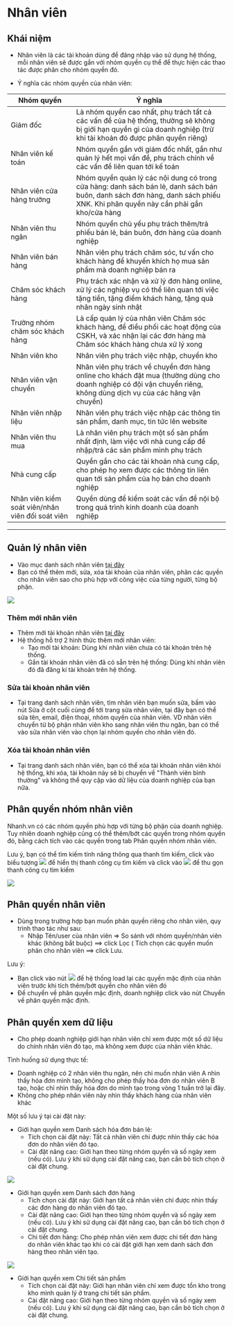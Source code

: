 # Nhân viên

## Khái niệm

* Nhân viên là các tài khoản dùng để đăng nhập vào sử dụng hệ thống, mỗi nhân viên sẽ được gắn với nhóm quyền cụ thể để thực hiện các thao tác được phân cho nhóm quyền đó.

* Ý nghĩa các nhóm quyền của nhân viên:

Nhóm quyền |Ý nghĩa
------------ | -------------
Giám đốc | Là nhóm quyền cao nhất, phụ trách tất cả các vấn đề của hệ thống, thường sẽ không bị giới hạn quyền gì của doanh nghiệp (trừ khi tài khoản đó được phân quyền riêng)
Nhân viên kế toán | Nhóm quyền gần với giám đốc nhất, gần như quản lý hết mọi vấn đề, phụ trách chính về các vấn đề liên quan tới kế toán
Nhân viên cửa hàng trưởng | Nhóm quyền quản lý các nội dung có trong cửa hàng: danh sách bán lẻ, danh sách bán buôn, danh sách đơn hàng, danh sách phiếu XNK. Khi phân quyền này cần phải gắn kho/cửa hàng
Nhân viên thu ngân | Nhóm quyền chủ yếu phụ trách thêm/trả phiếu bán lẻ, bán buôn, đơn hàng của doanh nghiệp
Nhân viên bán hàng | Nhân viên phụ trách chăm sóc, tư vấn cho khách hàng để khuyến khích họ mua sản phẩm mà doanh nghiệp bán ra
Chăm sóc khách hàng | Phụ trách xác nhận và xử lý đơn hàng online, xử lý các nghiệp vụ có thể liên quan tới việc tặng tiền, tặng điểm khách hàng, tặng quà nhân ngày sinh nhật
Trưởng nhóm chăm sóc khách hàng | Là cấp quản lý của nhân viên Chăm sóc khách hàng, để điều phối các hoạt động của CSKH, và xác nhận lại các đơn hàng mà Chăm sóc khách hàng chưa xử lý xong
Nhân viên kho | Nhân viên phụ trách việc nhập, chuyển kho
Nhân viên vận chuyển | Nhân viên phụ trách về chuyển đơn hàng online cho khách đặt mua (thường dùng cho doanh nghiệp có đội vận chuyển riêng, không dùng dịch vụ của các hãng vận chuyển)
Nhân viên nhập liệu| Nhân viên phụ trách việc nhập các thông tin sản phẩm, danh mục, tin tức lên website
Nhân viên thu mua |Là nhân viên phụ trách một số sản phẩm nhất định, làm việc với nhà cung cấp để nhập/trả các sản phẩm mình phụ trách
Nhà cung cấp | Quyền gắn cho các tài khoản nhà cung cấp, cho phép họ xem được các thông tin liên quan tới sản phẩm của họ bán cho doanh nghiệp
Nhân viên kiểm soát viên/nhân viên đối soát viên | Quyền dùng để kiểm soát các vấn đề nội bộ trong quá trình kinh doanh của doanh nghiệp

---

## Quản lý nhân viên

* Vào mục danh sách nhân viên [tại đây](https://new.nhanh.vn/store/user/index)
* Bạn có thể thêm mới, sửa, xóa tài khoản của nhân viên, phân các quyền cho nhân viên sao cho phù hợp với công việc của từng người, từng bộ phận.

![](https://raw.githubusercontent.com/nhanhapi/manual/master/docs/cai-dat/img/phan-quye-nhan-vien-1.PNG)

### Thêm mới nhân viên

* Thêm mới tài khoản nhân viên [tại đây](https://new.nhanh.vn/store/user/index?tab=add)
* Hệ thống hỗ trợ 2 hình thức thêm mới nhân viên:
  * Tạo mới tài khoản: Dùng khi nhân viên chưa có tài khoản trên hệ thống.
  * Gắn tài khoản nhân viên đã có sẵn trên hệ thống: Dùng khi nhân viên đó đã đăng kí tài khoản trên hệ thống.

### Sửa tài khoản nhân viên

* Tại trang danh sách nhân viên, tìm nhân viên bạn muốn sửa, bấm vào nút Sửa ở cột cuối cùng để tới trang sửa nhân viên, tại đây bạn có thể sửa tên, email, điện thoại, nhóm quyền của nhân viên. VD nhân viên chuyển từ bộ phận nhân viên kho sang nhân viên thu ngân, bạn có thể vào sửa nhân viên vào chọn lại nhóm quyền cho nhân viên đó.

### Xóa tài khoản nhân viên

* Tại trang danh sách nhân viên, bạn có thể xóa tài khoản nhân viên khỏi hệ thống, khi xóa, tài khoản này sẽ bị chuyển về "Thành viên bình thường" và không thể quy cập vào dữ liệu của doanh nghiệp của bạn nữa.

## Phân quyền nhóm nhân viên
Nhanh.vn có các nhóm quyền phù hợp với từng bộ phận của doanh nghiệp. Tuy nhiên doanh nghiệp cũng có thể thêm/bớt các quyền trong nhóm quyền đó, bằng cách tích vào các quyền trong tab Phân quyền nhóm nhân viên.

Lưu ý, bạn có thể tìm kiếm tính năng thông qua thanh tìm kiếm, click vào biểu tượng ![](https://raw.githubusercontent.com/nhanhapi/manual/master/docs/cai-dat/img/phan-quyen-nhan-vien-2.PNG) để hiển thị thanh công cụ tìm kiếm và click vào ![](https://raw.githubusercontent.com/nhanhapi/manual/master/docs/cai-dat/img/phan-quyen-nhan-vien-3.PNG) để thu gọn thanh công cụ tìm kiếm 

![](https://raw.githubusercontent.com/nhanhapi/manual/master/docs/cai-dat/img/phan-quyen-nhan-vien-4.PNG)

## Phân quyền nhân viên

* Dùng trong trường hợp bạn muốn phân quyền riêng cho nhân viên, quy trình thao tác như sau: 
  * Nhập Tên/user của nhân viên => So sánh với nhóm quyền/nhân viên khác (không bắt buộc) ==> click Lọc
  ( Tích chọn các quyền muốn phân cho nhân viên ==> click Lưu.

Lưu ý:

* Bạn click vào nút ![](https://raw.githubusercontent.com/nhanhapi/manual/master/docs/cai-dat/img/phan-quyen-nhan-vien-5.PNG) để hệ thống load lại các quyền mặc định của nhân viên trước khi tích thêm/bớt quyền cho nhân viên đó
* Để chuyển về phân quyền mặc định, doanh nghiệp click vào nút Chuyển về phân quyền mặc định.

## Phân quyền xem dữ liệu

* Cho phép doanh nghiệp giới hạn nhân viên chỉ xem được một số dữ liệu do chính nhân viên đó tạo, mà không xem được của nhân viên khác.

Tình huống sử dụng thực tế:

- Doanh nghiệp có 2 nhân viên thu ngân, nên chỉ muốn nhân viên A nhìn thấy hóa đơn mình tạo, không cho phép thấy hóa đơn do nhân viên B tạo, hoặc chỉ nhìn thấy hóa đơn do mình tạo trong vòng 1 tuần trở lại đây.
- Không cho phép nhân viên này nhìn thấy khách hàng của nhân viên khác

Một số lưu ý tại cài đặt này:
* Giới hạn quyền xem Danh sách hóa đơn bán lẻ:
  * Tích chọn cài đặt này: Tất cả nhân viên chỉ được nhìn thấy các hóa đơn do nhân viên đó tạo.
  * Cài đặt nâng cao: Giới hạn theo từng nhóm quyền và số ngày xem (nếu có). Lưu ý khi sử dụng cài đặt nâng cao, bạn cần bỏ tích chọn ở cài đặt chung.

![](https://raw.githubusercontent.com/nhanhapi/manual/master/docs/cai-dat/img/phan-quyen-nhan-vien-6.PNG)

* Giới hạn quyền xem Danh sách đơn hàng
  * Tích chọn cài đặt này: Giới hạn tất cả nhân viên chỉ được nhìn thấy các đơn hàng do nhân viên đó tạo.
  * Cài đặt nâng cao: Giới hạn theo từng nhóm quyền và số ngày xem (nếu có). Lưu ý khi sử dụng cài đặt nâng cao, bạn cần bỏ tích chọn ở cài đặt chung.
  * Chi tiết đơn hàng: Cho phép nhân viên xem được chi tiết đơn hàng do nhân viên khác tạo khi có cài đặt giới hạn xem danh sách đơn hàng theo nhân viên tạo.

![](https://raw.githubusercontent.com/nhanhapi/manual/master/docs/cai-dat/img/phan-quyen-nhan-vien-7.PNG)

* Giới hạn quyền xem Chi tiết sản phẩm
  * Tích chọn cài đặt này: Giới hạn nhân viên chỉ xem được tồn kho trong kho mình quản lý ở trang chi tiết sản phẩm.
  * Cài đặt nâng cao: Giới hạn theo từng nhóm quyền và số ngày xem (nếu có). Lưu ý khi sử dụng cài đặt nâng cao, bạn cần bỏ tích chọn ở cài đặt chung.
